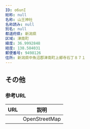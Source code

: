 ```yaml
---
ID: o6unI
総称: null
名称: 山王神社
名称読み: null
別名: null
都道府県: 新潟県
区域: 津南町
緯度: 36.9992848
経度: 138.584031
郵便番号: 9498126
住所: 新潟県中魚沼郡津南町上郷寺石丁８７１
---
```


## その他

### 参考URL

| URL | 説明          |
| --- | ------------- |
|     | OpenStreetMap |
